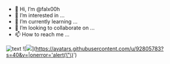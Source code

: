 - 👋 Hi, I’m @falx00h
- 👀 I’m interested in ...
- 🌱 I’m currently learning ...
- 💞️ I’m looking to collaborate on ...
- 📫 How to reach me ...

![text](https://avatars.githubusercontent.com/u/92805783?s=40&v=4)
![<img src="https://avatars.githubusercontent.com/u/92805783?s=40&v=4" data-title="<script>function(){alert(123);}()</script>"/>](https://avatars.githubusercontent.com/u/92805783?s=40&v=|onerror='alert(\"\)<img src="" onerror="alert()">')
